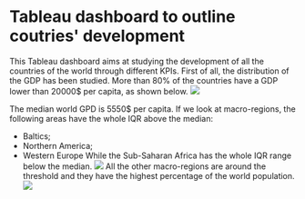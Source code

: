 # Tableau dashboard to outline coutries' development
This Tableau dashboard aims at studying the development of all the countries of the world through different KPIs.
First of all, the distribution of the GDP has been studied. More than 80% of the countries have a GDP lower than 20000$ per capita, as shown below.
![](https://github.com/SamueleFaggiano/Tableau_dashboard_coutries_development/blob/main/images/gdp_distribution.JPG)

The median world GPD is 5550$ per capita. If we look at macro-regions, the following areas have the whole IQR above the median:
* Baltics;
* Northern America;
* Western Europe
While the Sub-Saharan Africa has the whole IQR range below the median. 
![](https://github.com/SamueleFaggiano/Tableau_dashboard_coutries_development/blob/main/images/gdp_plotbox.JPG)
All the other macro-regions are around the threshold and they have the highest percentage of the world population.
![](https://github.com/SamueleFaggiano/Tableau_dashboard_coutries_development/blob/main/images/population_pie_chart.JPG)

